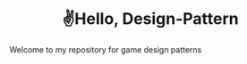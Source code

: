 <h1 align="center", font size = 14><strong>✌️Hello, Design-Pattern </strong></h1>

<p> Welcome to my repository for game design patterns </p>
